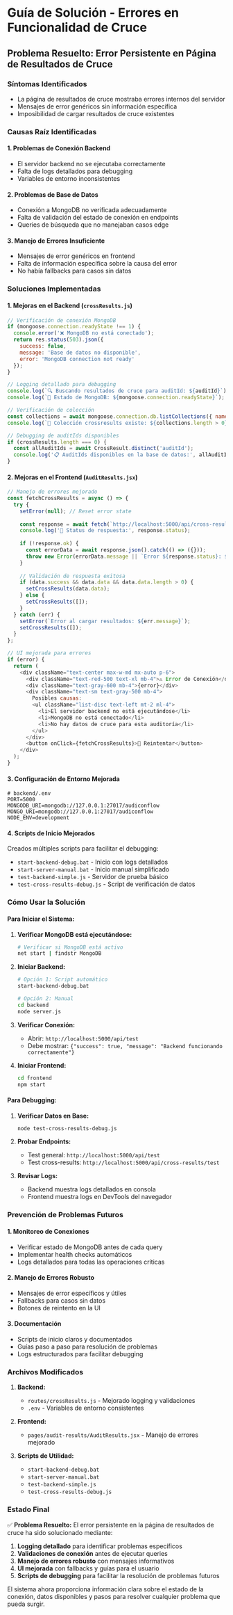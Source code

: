 # Guía de Solución - Errores en Funcionalidad de Cruce

## Problema Resuelto: Error Persistente en Página de Resultados de Cruce

### Síntomas Identificados
- La página de resultados de cruce mostraba errores internos del servidor
- Mensajes de error genéricos sin información específica
- Imposibilidad de cargar resultados de cruce existentes

### Causas Raíz Identificadas

#### 1. **Problemas de Conexión Backend**
- El servidor backend no se ejecutaba correctamente
- Falta de logs detallados para debugging
- Variables de entorno inconsistentes

#### 2. **Problemas de Base de Datos**
- Conexión a MongoDB no verificada adecuadamente
- Falta de validación del estado de conexión en endpoints
- Queries de búsqueda que no manejaban casos edge

#### 3. **Manejo de Errores Insuficiente**
- Mensajes de error genéricos en frontend
- Falta de información específica sobre la causa del error
- No había fallbacks para casos sin datos

### Soluciones Implementadas

#### 1. **Mejoras en el Backend (`crossResults.js`)**

```javascript
// Verificación de conexión MongoDB
if (mongoose.connection.readyState !== 1) {
  console.error('❌ MongoDB no está conectado');
  return res.status(503).json({
    success: false,
    message: 'Base de datos no disponible',
    error: 'MongoDB connection not ready'
  });
}

// Logging detallado para debugging
console.log(`🔍 Buscando resultados de cruce para auditId: ${auditId}`);
console.log(`🔌 Estado de MongoDB: ${mongoose.connection.readyState}`);

// Verificación de colección
const collections = await mongoose.connection.db.listCollections({ name: 'crossresults' }).toArray();
console.log(`📁 Colección crossresults existe: ${collections.length > 0}`);

// Debugging de auditIds disponibles
if (crossResults.length === 0) {
  const allAuditIds = await CrossResult.distinct('auditId');
  console.log('📋 AuditIds disponibles en la base de datos:', allAuditIds);
}
```

#### 2. **Mejoras en el Frontend (`AuditResults.jsx`)**

```javascript
// Manejo de errores mejorado
const fetchCrossResults = async () => {
  try {
    setError(null); // Reset error state
    
    const response = await fetch(`http://localhost:5000/api/cross-results/${auditId}?includeResults=true`);
    console.log('📡 Status de respuesta:', response.status);
    
    if (!response.ok) {
      const errorData = await response.json().catch(() => ({}));
      throw new Error(errorData.message || `Error ${response.status}: ${response.statusText}`);
    }
    
    // Validación de respuesta exitosa
    if (data.success && data.data && data.data.length > 0) {
      setCrossResults(data.data);
    } else {
      setCrossResults([]);
    }
  } catch (err) {
    setError(`Error al cargar resultados: ${err.message}`);
    setCrossResults([]);
  }
};

// UI mejorada para errores
if (error) {
  return (
    <div className="text-center max-w-md mx-auto p-6">
      <div className="text-red-500 text-xl mb-4">⚠️ Error de Conexión</div>
      <div className="text-gray-600 mb-4">{error}</div>
      <div className="text-sm text-gray-500 mb-4">
        Posibles causas:
        <ul className="list-disc text-left mt-2 ml-4">
          <li>El servidor backend no está ejecutándose</li>
          <li>MongoDB no está conectado</li>
          <li>No hay datos de cruce para esta auditoría</li>
        </ul>
      </div>
      <button onClick={fetchCrossResults}>🔄 Reintentar</button>
    </div>
  );
}
```

#### 3. **Configuración de Entorno Mejorada**

```env
# backend/.env
PORT=5000
MONGODB_URI=mongodb://127.0.0.1:27017/audiconflow
MONGO_URI=mongodb://127.0.0.1:27017/audiconflow
NODE_ENV=development
```

#### 4. **Scripts de Inicio Mejorados**

Creados múltiples scripts para facilitar el debugging:
- `start-backend-debug.bat` - Inicio con logs detallados
- `start-server-manual.bat` - Inicio manual simplificado
- `test-backend-simple.js` - Servidor de prueba básico
- `test-cross-results-debug.js` - Script de verificación de datos

### Cómo Usar la Solución

#### Para Iniciar el Sistema:

1. **Verificar MongoDB está ejecutándose:**
   ```bash
   # Verificar si MongoDB está activo
   net start | findstr MongoDB
   ```

2. **Iniciar Backend:**
   ```bash
   # Opción 1: Script automático
   start-backend-debug.bat
   
   # Opción 2: Manual
   cd backend
   node server.js
   ```

3. **Verificar Conexión:**
   - Abrir: `http://localhost:5000/api/test`
   - Debe mostrar: `{"success": true, "message": "Backend funcionando correctamente"}`

4. **Iniciar Frontend:**
   ```bash
   cd frontend
   npm start
   ```

#### Para Debugging:

1. **Verificar Datos en Base:**
   ```bash
   node test-cross-results-debug.js
   ```

2. **Probar Endpoints:**
   - Test general: `http://localhost:5000/api/test`
   - Test cross-results: `http://localhost:5000/api/cross-results/test`

3. **Revisar Logs:**
   - Backend muestra logs detallados en consola
   - Frontend muestra logs en DevTools del navegador

### Prevención de Problemas Futuros

#### 1. **Monitoreo de Conexiones**
- Verificar estado de MongoDB antes de cada query
- Implementar health checks automáticos
- Logs detallados para todas las operaciones críticas

#### 2. **Manejo de Errores Robusto**
- Mensajes de error específicos y útiles
- Fallbacks para casos sin datos
- Botones de reintento en la UI

#### 3. **Documentación**
- Scripts de inicio claros y documentados
- Guías paso a paso para resolución de problemas
- Logs estructurados para facilitar debugging

### Archivos Modificados

1. **Backend:**
   - `routes/crossResults.js` - Mejorado logging y validaciones
   - `.env` - Variables de entorno consistentes

2. **Frontend:**
   - `pages/audit-results/AuditResults.jsx` - Manejo de errores mejorado

3. **Scripts de Utilidad:**
   - `start-backend-debug.bat`
   - `start-server-manual.bat`
   - `test-backend-simple.js`
   - `test-cross-results-debug.js`

### Estado Final

✅ **Problema Resuelto:** El error persistente en la página de resultados de cruce ha sido solucionado mediante:

1. **Logging detallado** para identificar problemas específicos
2. **Validaciones de conexión** antes de ejecutar queries
3. **Manejo de errores robusto** con mensajes informativos
4. **UI mejorada** con fallbacks y guías para el usuario
5. **Scripts de debugging** para facilitar la resolución de problemas futuros

El sistema ahora proporciona información clara sobre el estado de la conexión, datos disponibles y pasos para resolver cualquier problema que pueda surgir.
